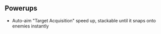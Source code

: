 ## Powerups
- Auto-aim "Target Acquisition" speed up, stackable until it snaps onto enemies instantly